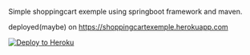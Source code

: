 Simple shoppingcart exemple using springboot framework and maven. 

deployed(maybe) on https://shoppingcartexemple.herokuapp.com

[![Deploy to Heroku](https://www.herokucdn.com/deploy/button.png)](https://heroku.com/deploy)
